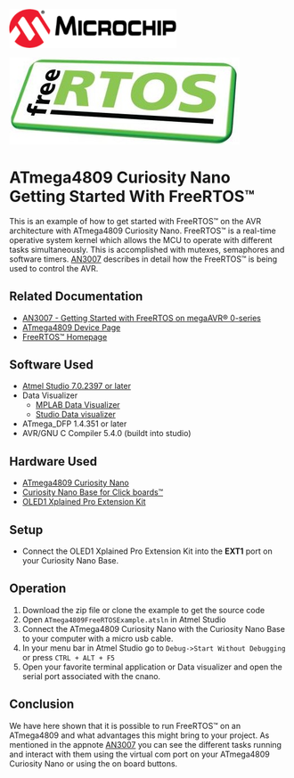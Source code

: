<a href="https://www.microchip.com" rel="nofollow"><img src="images/microchip.png" alt="MCHP" width="300"/></a>

![Freertos](images/freeRTOS.png)

# ATmega4809 Curiosity Nano Getting Started With FreeRTOS™

This is an example of how to get started with FreeRTOS™ on the AVR architecture with ATmega4809 Curiosity Nano. FreeRTOS™ is a real-time operative system kernel which allows the MCU to operate with different tasks simultaneously. This is accomplished with mutexes, semaphores and software timers. [AN3007](#Related-Documentation) describes in detail how the FreeRTOS™ is being used to control the AVR.

## Related Documentation

- [AN3007 - Getting Started with FreeRTOS on megaAVR® 0-series](https://www.microchip.com/wwwAppNotes/AppNotes.aspx?appnote=en610121)
- [ATmega4809 Device Page](https://www.microchip.com/wwwproducts/en/ATMEGA4809)
- [FreeRTOS™ Homepage](https://www.freertos.org/index.html)

## Software Used

- [Atmel Studio 7.0.2397 or later](https://www.microchip.com/mplab/avr-support/atmel-studio-7)
- Data Visualizer
    - [MPLAB Data Visualizer](https://gallery.microchip.com/packages/MPLAB-Data-Visualizer-Standalone(Windows)/)
    - [Studio Data visualizer](https://www.microchip.com/mplab/avr-support/data-visualizer)
- ATmega_DFP 1.4.351 or later
- AVR/GNU C Compiler 5.4.0 (buildt into studio)

## Hardware Used

- [ATmega4809 Curiosity Nano](https://www.microchip.com/developmenttools/ProductDetails/DM320115)
- [Curiosity Nano Base for Click boards™](https://www.microchip.com/developmenttools/ProductDetails/AC164162)
- [OLED1 Xplained Pro Extension Kit](https://www.microchip.com/developmenttools/ProductDetails/ATOLED1-XPRO)

## Setup

* Connect the OLED1 Xplained Pro Extension Kit into the **EXT1** port on your Curiosity Nano Base.

## Operation

1. Download the zip file or clone the example to get the source code
2. Open `ATmega4809FreeRTOSExample.atsln` in Atmel Studio
3. Connect the ATmega4809 Curiosity Nano with the Curiosity Nano Base to your computer with a micro usb cable.
4. In your menu bar in Atmel Studio go to `Debug->Start Without Debugging` or press `CTRL + ALT + F5`
5. Open your favorite terminal application or Data visualizer and open the serial port associated with the cnano.

## Conclusion

We have here shown that it is possible to run FreeRTOS™ on an ATmega4809 and what advantages this might bring to your project. As mentioned in the appnote [AN3007](#Related-Documentation) you can see the different tasks running and interact with them using the virtual com port on your ATmega4809 Curiosity Nano or using the on board buttons. 
